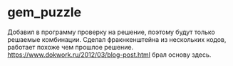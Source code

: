 # gem_puzzle
Добавил в программу проверку на решение, поэтому будут только решаемые комбинации. 
Сделал фракнкенштейна из нескольких кодов, работает похоже чем прошлое решение. https://www.dokwork.ru/2012/03/blog-post.html брал основу здесь. 

